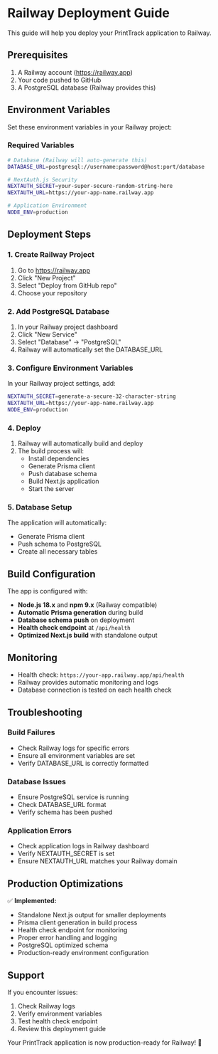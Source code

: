 # Railway Deployment Guide

This guide will help you deploy your PrintTrack application to Railway.

## Prerequisites

1. A Railway account (https://railway.app)
2. Your code pushed to GitHub
3. A PostgreSQL database (Railway provides this)

## Environment Variables

Set these environment variables in your Railway project:

### Required Variables

```bash
# Database (Railway will auto-generate this)
DATABASE_URL=postgresql://username:password@host:port/database

# NextAuth.js Security
NEXTAUTH_SECRET=your-super-secure-random-string-here
NEXTAUTH_URL=https://your-app-name.railway.app

# Application Environment
NODE_ENV=production
```

## Deployment Steps

### 1. Create Railway Project

1. Go to https://railway.app
2. Click "New Project"
3. Select "Deploy from GitHub repo"
4. Choose your repository

### 2. Add PostgreSQL Database

1. In your Railway project dashboard
2. Click "New Service"
3. Select "Database" → "PostgreSQL"
4. Railway will automatically set the DATABASE_URL

### 3. Configure Environment Variables

In your Railway project settings, add:

```bash
NEXTAUTH_SECRET=generate-a-secure-32-character-string
NEXTAUTH_URL=https://your-app-name.railway.app
NODE_ENV=production
```

### 4. Deploy

1. Railway will automatically build and deploy
2. The build process will:
   - Install dependencies
   - Generate Prisma client
   - Push database schema
   - Build Next.js application
   - Start the server

### 5. Database Setup

The application will automatically:
- Generate Prisma client
- Push schema to PostgreSQL
- Create all necessary tables

## Build Configuration

The app is configured with:

- **Node.js 18.x** and **npm 9.x** (Railway compatible)
- **Automatic Prisma generation** during build
- **Database schema push** on deployment
- **Health check endpoint** at `/api/health`
- **Optimized Next.js build** with standalone output

## Monitoring

- Health check: `https://your-app.railway.app/api/health`
- Railway provides automatic monitoring and logs
- Database connection is tested on each health check

## Troubleshooting

### Build Failures
- Check Railway logs for specific errors
- Ensure all environment variables are set
- Verify DATABASE_URL is correctly formatted

### Database Issues
- Ensure PostgreSQL service is running
- Check DATABASE_URL format
- Verify schema has been pushed

### Application Errors
- Check application logs in Railway dashboard
- Verify NEXTAUTH_SECRET is set
- Ensure NEXTAUTH_URL matches your Railway domain

## Production Optimizations

✅ **Implemented:**
- Standalone Next.js output for smaller deployments
- Prisma client generation in build process
- Health check endpoint for monitoring
- Proper error handling and logging
- PostgreSQL optimized schema
- Production-ready environment configuration

## Support

If you encounter issues:
1. Check Railway logs
2. Verify environment variables
3. Test health check endpoint
4. Review this deployment guide

Your PrintTrack application is now production-ready for Railway! 🚀 